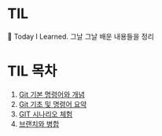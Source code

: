 # TIL

:hear_no_evil: Today I Learned. 그날 그날 배운 내용들을 정리


# TIL 목차

1. [Git 기본 명령어와 개념](GIT/Git%20기본%20명령어와%20개념.md)
2. [Git 기초 및 명령어 요약](GIT/Git%20기초%20및%20명령어%20요약.md)
3. [GIT 시나리오 체험](GIT/GIT%20시나리오%20체험.md)
4. [브랜치와 병합](GIT/브랜치와%20병합.md)
